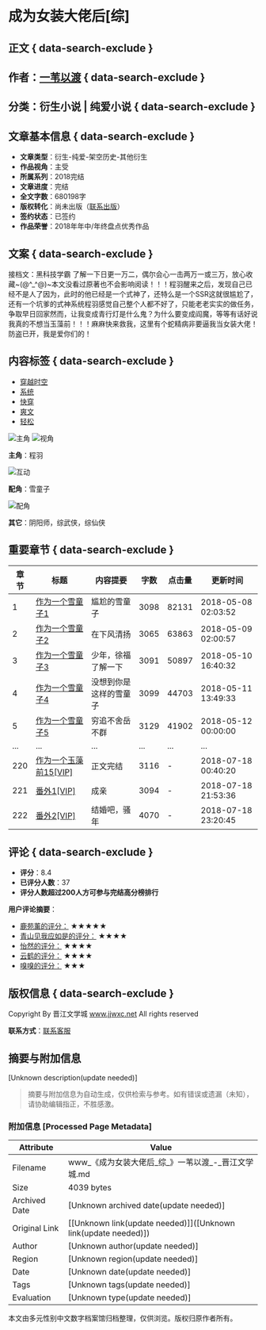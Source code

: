 # 成为女装大佬后\[综\]

## 正文 { data-search-exclude }


## 作者：[一苇以渡](http://www.jjwxc.net/oneauthor.php?authorid=1734920) { data-search-exclude }

## 分类：衍生小说 | 纯爱小说 { data-search-exclude }

## 文章基本信息 { data-search-exclude }

- **文章类型**：衍生-纯爱-架空历史-其他衍生
- **作品视角**：主受
- **所属系列**：2018完结
- **文章进度**：完结
- **全文字数**：680198字
- **版权转化**：尚未出版（[联系出版](https://www.jjwxc.net/aboutus/#fragment-29)）
- **签约状态**：已签约
- **作品荣誉**：2018年年中/年终盘点优秀作品

## 文案 { data-search-exclude }

接档文：黑科技学霸 了解一下日更一万二，偶尔会心一击两万一或三万，放心收藏~(@^\_^@)~本文没看过原著也不会影响阅读！！！程羽醒来之后，发现自己已经不是人了因为，此时的他已经是一个式神了，还特么是一个SSR这就很尴尬了，还有一个坑爹的式神系统程羽感觉自己整个人都不好了，只能老老实实的做任务，争取早日回家然而，让我变成青行灯是什么鬼？为什么要变成阎魔，等等有话好说我真的不想当玉藻前！！！麻麻快来救我，这里有个蛇精病非要逼我当女装大佬！防盗已开，我是爱你们的！

## 内容标签 { data-search-exclude }

- [穿越时空](https://www.jjwxc.net/bookbase.php?bq=60)
- [系统](https://www.jjwxc.net/bookbase.php?bq=122)
- [快穿](https://www.jjwxc.net/bookbase.php?bq=125)
- [爽文](https://www.jjwxc.net/bookbase.php?bq=137)
- [轻松](https://www.jjwxc.net/bookbase.php?bq=262)

![主角](https://static.jjwxc.net/images/basic/main_role.png) ![视角](https://static.jjwxc.net/images/basic/main_view.png)

**主角**：程羽

![互动](https://static.jjwxc.net/images/basic/relation_right_to_left.png?ver=240613)

**配角**：雪童子

![配角](https://static.jjwxc.net/images/basic/costar.png)

**其它**：阴阳师，综武侠，综仙侠

## 重要章节 { data-search-exclude }

| 章节 | 标题 | 内容提要 | 字数 | 点击量 | 更新时间 |
|------|------|----------|------|-------|---------|
| 1 | [作为一个雪童子1](http://www.jjwxc.net/onebook.php?novelid=3580390&chapterid=1) | 尴尬的雪童子 | 3098 | 82131 | 2018-05-08 02:03:52 |
| 2 | [作为一个雪童子2](http://www.jjwxc.net/onebook.php?novelid=3580390&chapterid=2) | 在下风清扬 | 3065 | 63863 | 2018-05-09 02:00:57 |
| 3 | [作为一个雪童子3](http://www.jjwxc.net/onebook.php?novelid=3580390&chapterid=3) | 少年，徐福了解一下 | 3091 | 50897 | 2018-05-10 16:40:32 |
| 4 | [作为一个雪童子4](http://www.jjwxc.net/onebook.php?novelid=3580390&chapterid=4) | 没想到你是这样的雪童子 | 3099 | 44703 | 2018-05-11 13:49:33 |
| 5 | [作为一个雪童子5](http://www.jjwxc.net/onebook.php?novelid=3580390&chapterid=5) | 穷追不舍岳不群 | 3129 | 41902 | 2018-05-12 00:00:00 |
| ... | ... | ... | ... | ... | ... |
| 220 | [作为一个玉藻前15\[VIP\]](http://www.jjwxc.net/onebook.php?novelid=3580390&chapterid=220) | 正文完结 | 3116 | - | 2018-07-18 00:40:20 |
| 221 | [番外1\[VIP\]](http://www.jjwxc.net/onebook.php?novelid=3580390&chapterid=221) | 成亲 | 3094 | - | 2018-07-18 21:53:36 |
| 222 | [番外2\[VIP\]](http://www.jjwxc.net/onebook.php?novelid=3580390&chapterid=222) | 结婚吧，骚年 | 4070 | - | 2018-07-18 23:20:45 |

## 评论 { data-search-exclude }

- **评分**：8.4
- **已评分人数**：37
- **评分人数超过200人方可参与完结高分榜排行**

**用户评论摘要**：

- [鹿苑薰的评分：](/onereader.php?readerid=24508768#novelreview) ★★★★★
- [青山见我应如是的评分：](/onereader.php?readerid=26016723#novelreview) ★★★★
- [怡然的评分：](/onereader.php?readerid=13565828#novelreview) ★★★★
- [云鹤的评分：](/onereader.php?readerid=20018521#novelreview) ★★★★
- [嗅嗅的评分：](/onereader.php?readerid=22819625#novelreview) ★★★

## 版权信息 { data-search-exclude }

Copyright By 晋江文学城 www.jjwxc.net All rights reserved

**联系方式**：[联系客服](http://help.jjwxc.net/user/contact)
<!-- tcd_original_link http://www.jjwxc.net/onebook.php?novelid=3580390 -->


## 摘要与附加信息

<!-- tcd_abstract -->
[Unknown description(update needed)]
<!-- tcd_abstract_end -->

> 摘要与附加信息为自动生成，仅供检索与参考。如有错误或遗漏（未知），请协助编辑指正，不胜感激。

### 附加信息 [Processed Page Metadata]

| Attribute       | Value                                  |
|-----------------|----------------------------------------|
| Filename        | www_《成为女装大佬后_综_》一苇以渡_-_晋江文学城.md                             |
| Size            | 4039 bytes                           |
| Archived Date   | [Unknown archived date(update needed)]                             |
| Original Link   | [[Unknown link(update needed)]]([Unknown link(update needed)])                       |
| Author          | [Unknown author(update needed)]                               |
| Region          | [Unknown region(update needed)]                               |
| Date            | [Unknown date(update needed)]                                 |
| Tags            | [Unknown tags(update needed)]                                 |
| Evaluation            | [Unknown type(update needed)]                                 |
<!-- tcd_table_end -->

本文由多元性别中文数字档案馆归档整理，仅供浏览。版权归原作者所有。
